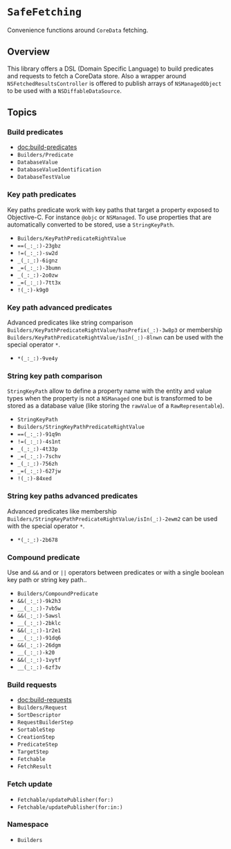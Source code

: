 # ``SafeFetching``

Convenience functions around `CoreData` fetching.

## Overview

This library offers a DSL (Domain Specific Language) to build predicates and requests to fetch a CoreData store. Also a wrapper around `NSFetchedResultsController` is offered to publish arrays of `NSManagedObject` to be used with a `NSDiffableDataSource`.

## Topics

### Build predicates

- <doc:build-predicates>
- ``Builders/Predicate``
- ``DatabaseValue``
- ``DatabaseValueIdentification``
- ``DatabaseTestValue``

### Key path predicates

Key paths predicate work with key paths that target a property exposed to Objective-C. For instance `@objc`  or `NSManaged`. To use properties that are automatically converted to be stored, use a ``StringKeyPath``.

- ``Builders/KeyPathPredicateRightValue``
- ``==(_:_:)-23gbz``
- ``!=(_:_:)-sw2d``
- ``_(_:_:)-6ignz``
- ``_=(_:_:)-3bumn``
- ``_(_:_:)-2o0zw``
- ``_=(_:_:)-7tt3x``
- ``!(_:)-k9g0``

### Key path advanced predicates

Advanced predicates like string comparison ``Builders/KeyPathPredicateRightValue/hasPrefix(_:)-3w8p3`` or membership ``Builders/KeyPathPredicateRightValue/isIn(_:)-8lnwn`` can be used with the special operator `*`.

- ``*(_:_:)-9ve4y``

### String key path comparison

``StringKeyPath`` allow to define a property name with the entity and value types when the property is not a `NSManaged` one but is transformed to be stored as a database value (like storing the `rawValue` of a `RawRepresentable`).

- ``StringKeyPath``
- ``Builders/StringKeyPathPredicateRightValue``
- ``==(_:_:)-91q9n``
- ``!=(_:_:)-4s1nt``
- ``_(_:_:)-4t33p``
- ``_=(_:_:)-7schv``
- ``_(_:_:)-756zh``
- ``_=(_:_:)-627jw``
- ``!(_:)-84xed``


### String key paths advanced predicates

Advanced predicates like membership ``Builders/StringKeyPathPredicateRightValue/isIn(_:)-2ewm2`` can be used with the special operator `*`.

- ``*(_:_:)-2b678``

### Compound predicate

Use and `&&` and or `||` operators between predicates or with a single boolean key path or string key path..

- ``Builders/CompoundPredicate``
- ``&&(_:_:)-9k2h3``
- ``__(_:_:)-7vb5w``
- ``&&(_:_:)-5awsl``
- ``__(_:_:)-2bklc``
- ``&&(_:_:)-1r2e1``
- ``__(_:_:)-91dq6``
- ``&&(_:_:)-26dgm``
- ``__(_:_:)-k20``
- ``&&(_:_:)-1vytf``
- ``__(_:_:)-6zf3v``

### Build requests

- <doc:build-requests>
- ``Builders/Request``
- ``SortDescriptor``
- ``RequestBuilderStep``
- ``SortableStep``
- ``CreationStep``
- ``PredicateStep``
- ``TargetStep``
- ``Fetchable``
- ``FetchResult``

### Fetch update
- ``Fetchable/updatePublisher(for:)``
- ``Fetchable/updatePublisher(for:in:)``

### Namespace
- ``Builders``
